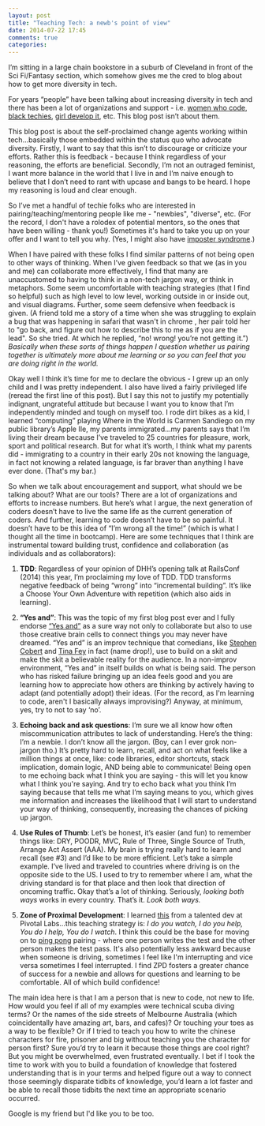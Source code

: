 ```yaml
---
layout: post
title: "Teaching Tech: a newb's point of view"
date: 2014-07-22 17:45
comments: true
categories: 
---
```

I’m sitting in a large chain bookstore in a suburb of Cleveland in front of the Sci Fi/Fantasy section, which somehow gives me the cred to blog about how to get more diversity in tech.

For years “people” have been talking about increasing diversity in tech and there has been a lot of organizations and support - i.e. <a href="http://www.womenwhocode.com/">women who code</a>, <a href="http://www.meetup.com/blktechies/">black techies</a>, <a href="http://www.girldevelopit.com/"> girl develop it</a>, etc.  This blog post isn’t about them.

This blog post is about the self-proclaimed change agents working within tech…basically those embedded within the status quo who advocate diversity.  Firstly, I want to say that this isn’t to discourage or criticize your efforts.  Rather this is feedback - because I think regardless of your reasoning, the efforts are beneficial.  Secondly, I’m not an outraged feminist, I want more balance in the world that I live in and I’m naive enough to believe that I don’t need to rant with upcase and bangs to be heard.  I hope my reasoning is loud and clear enough.

So I’ve met a handful of techie folks who are interested in pairing/teaching/mentoring people like me - "newbies", "diverse", etc.  (For the record, I don't have a rolodex of potential mentors, so the ones that have been willing - thank you!) Sometimes it's hard to take you up on your offer and I want to tell you why.  (Yes, I might also have <a href="http://en.wikipedia.org/wiki/Impostor_syndrome">imposter syndrome</a>.)

When I have paired with these folks I find similar patterns of not being open to other ways of thinking.  When I’ve given feedback so that we (as in you and me) can collaborate more effectively, I find that many are unaccustomed to having to think in a non-tech jargon way, or think in metaphors.  Some seem uncomfortable with teaching strategies (that I find so helpful) such as high level to low level, working outside in or inside out, and visual diagrams.  Further, some seem defensive when feedback is given. (A friend told me a story of a time when she was struggling to explain a bug that was happening in safari that wasn't in chrome , her pair told her to "go back, and figure out how to describe this to me as if you are the lead".  So she tried. At which he replied, “no! wrong! you’re not getting it.”) <em>Basically when these sorts of things happen I question whether us pairing together is ultimately more about me learning or so you can feel that you are doing right in the world.</em>

Okay well I think it’s time for me to declare the obvious - I grew up an only child and I was pretty independent. I also have lived a fairly privileged life (reread the first line of this post).  But I say this not to justify my potentially indignant, ungrateful attitude but because I want you to know that I’m independently minded and tough on myself too.  I rode dirt bikes as a kid, I learned “computing” playing Where in the World is Carmen Sandiego on my public library’s Apple IIe, my parents immigrated…my parents says that I’m living their dream because I’ve traveled to 25 countries for pleasure, work, sport and political research.  But for what it’s worth, I think what my parents did - immigrating to a country in their early 20s not knowing the language, in fact not knowing a related language, is far braver than anything I have ever done. (That's my bar.)

So when we talk about encouragement and support, what should we be talking about?  What are our tools?  There are a lot of organizations and efforts to increase numbers.  But here’s what I argue, the next generation of coders doesn’t have to live the same life as the current generation of coders.  And further, learning to code doesn’t have to be so painful.  It doesn’t have to be this idea of “I’m wrong all the time!”  (which is what I thought all the time in bootcamp).  Here are some techniques that I think are instrumental toward building trust, confidence and collaboration (as individuals and as collaborators):

1. <strong>TDD</strong>:  Regardless of your opinion of DHH’s opening talk at RailsConf (2014) this year, I’m proclaiming my love of TDD.  TDD transforms negative feedback of being “wrong” into “incremental building”.  It’s like a Choose Your Own Adventure with repetition (which also aids in learning).

2. <strong>“Yes and”</strong>: This was the topic of my first blog post ever and I fully endorse <a href="http://en.wikipedia.org/wiki/Improvisational_theatre">“Yes and”</a> as a sure way not only to collaborate but also to use those creative brain cells to connect things you may never have dreamed.  “Yes and” is an improv technique that comedians, like <a href="http://departments.knox.edu/newsarchive/news_events/2006/x12547.html">Stephen Cobert</a> and <a href="http://women2.com/2012/01/08/tina-feys-rules-for-improv-and-your-career/">Tina Fey</a> in fact (name drop!), use to build on a skit and make the skit a believable reality for the audience.  In a non-improv environment, “Yes and” in itself builds on what is being said.  The person who has risked failure bringing up an idea feels good and you are learning how to appreciate how others are thinking by actively having to adapt (and potentially adopt) their ideas.  (For the record, as I'm learning to code, aren't I basically always improvising?)  Anyway, at minimum, yes, try to not to say ‘no’.

3. <strong>Echoing back and ask questions</strong>:  I’m sure we all know how often miscommunication attributes to lack of understanding.  Here’s the thing: I’m a newbie.  I don’t know all the jargon. (Boy, can I ever grok non-jargon tho.) It’s pretty hard to learn, recall, and act on what feels like a million things at once, like:  code libraries, editor shortcuts, stack implication, domain logic, AND being able to communicate!  Being open to me echoing back what I think you are saying - this will let you know what I think you're saying.  And try to echo back what you think I’m saying because that tells me what I’m saying means to you, which gives me information and increases the likelihood that I will start to understand your way of thinking, consequently, increasing the chances of picking up jargon.

4. <strong>Use Rules of Thumb</strong>:  Let’s be honest, it’s easier (and fun) to remember things like: DRY, POODR, MVC, Rule of Three, Single Source of Truth, Arrange Act Assert (AAA).  My brain is trying really hard to learn and recall (see #3) and I’d like to be more efficient.  Let’s take a simple example.  I’ve lived and traveled to countries where driving is on the opposite side to the US.  I used to try to remember where I am, what the driving standard is for that place and then look that direction of oncoming traffic.  Okay that’s a lot of thinking.  Seriously, <em>looking both ways</em> works in every country.  That’s it.  <em>Look both ways.</em>

5. <strong>Zone of Proximal Development</strong>: I learned <a href="http://en.wikipedia.org/wiki/Zone_of_proximal_development">this</a> from a talented dev at Pivotal Labs...this teaching strategy is: <em>I do you watch, I do you help, You do I help, You do I watch</em>.  I think this could be the base for moving on to <a href="http://c2.com/cgi/wiki?PairProgrammingPingPongPattern">ping pong</a> pairing - where one person writes the test and the other person makes the test pass.  It's also potentially less awkward because when someone is driving, sometimes I feel like I'm interrupting and vice versa sometimes I feel interrupted.  I find ZPD fosters a greater chance of success for a newbie and allows for questions and learning to be comfortable.  All of which build confidence! 
  
The main idea here is that I am a person that is new to code, not new to life.  How would you feel if all of my examples were technical scuba diving terms? Or the names of the side streets of Melbourne Australia (which coincidentally have amazing art, bars, and cafes)? Or touching your toes as a way to be flexible? Or if I tried to teach you how to write the chinese characters for fire, prisoner and big without teaching you the character for person first?  Sure you’d try to learn it because those things are cool right?  But you might be overwhelmed, even frustrated eventually.  I bet if I took the time to work with you to build a foundation of knowledge that fostered understanding that is in your terms and helped figure out a way to connect those seemingly disparate tidbits of knowledge, you’d learn a lot faster and be able to recall those tidbits the next time an appropriate scenario occurred.

Google is my friend but I'd like you to be too.